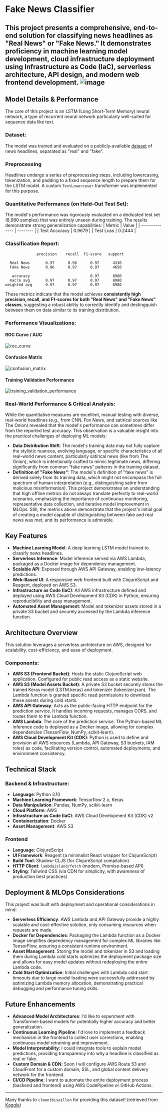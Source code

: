 # Fake News Classifier
This project presents a comprehensive, end-to-end solution for classifying news headlines as "Real News" or "Fake News." It demonstrates proficiency in machine learning model development, cloud infrastructure deployment using Infrastructure as Code (IaC), serverless architecture, API design, and modern web frontend development.
![image](https://github.com/user-attachments/assets/5cd82575-c2d0-4ba3-b9d8-05d4b5d04095)
---
## Model Details & Performance
The core of this project is an LSTM (Long Short-Term Memory) neural network, a type of recurrent neural network particularly well-suited for sequence data like text.
### Dataset:
The model was trained and evaluated on a publicly-available [dataset](https://www.kaggle.com/datasets/clmentbisaillon/fake-and-real-news-dataset) of news headlines, separated as "real" and "fake".
### Preprocessing
Headlines undergo a series of preprocessing steps, including lowercasing, tokenization, and padding to a fixed sequence length to prepare them for the LSTM model. A custom `TextLowercaser` transformer was implemented for this purpose.
### Quantitative Performance (on Held-Out Test Set):
The model's performance was rigorously evaluated on a dedicated test set (8,980 samples) that was entirely unseen during training. The results demonstrate strong generalization capabilities:
| Metric         | Value    |
| -------------- | -------- |
| Test Accuracy  | 0.9679   |
| Test Loss      | 0.2444   |
### Classification Report:
```
              precision    recall  f1-score   support

  Real News       0.97      0.96      0.97      4330
  Fake News       0.96      0.97      0.97      4650

   accuracy                           0.97      8980
  macro avg       0.97      0.97      0.97      8980
weighted avg      0.97      0.97      0.97      8980
```
These metrics indicate that the model achieves **consistently high precision, recall, and F1-scores for both "Real News" and "Fake News" classes**, suggesting a robust ability to correctly identify and destingquish between them on data similar to its training distribution.
### Performance Visualizations:
#### ROC Curve / AUC
![roc_curve](https://github.com/user-attachments/assets/97c38bc8-33b4-4f7d-a026-1078da6ec97c)
#### Confusion Matrix
![confusion_matrix](https://github.com/user-attachments/assets/4a83822d-87d6-4608-b226-aec3e85feb5f)
#### Training Validation Performance
![training_validation_performance](https://github.com/user-attachments/assets/2f065428-86a4-4c88-948c-e18e7ec82e4e)
### Real-World Performance & Critical Analysis:
While the quantitative measures are excellent, manual testing with diverse, real-world headlines (e.g., from CNN, Fox News, and satirical sources like The Onion) revealed that the model's performance can sometimes differ from the reported test accuracy.
This observation is a valuable insight into the practical challenges of deploying ML models:
- **Data Distribution Shift**: The model's training data may not fully capture the stylistic nuances, evolving language, or specific characteristics of all real-world news content, particularly satirical news (like from The Onion), which is intentionally crafted to mimic legitimate news, differing significantly from common "fake news" patterns in the training dataset.
- **Definition of "Fake News"**: The model's definition of "fake news" is derived solely from its training data, which might not encompass the full spectrum of human interpretation (e.g., distinguishing satire from malicious misinformation).
This project demonstrates an understanding that high offline metrics do not always translate perfectly to real-world scenarios, emphasizing the importance of continuous monitoring, representative data collection, and iterative model improvement in MLOps.
Still, the metrics above demonstrate that the project's initial goal of creating a model capable of distinguishing between fake and real news was met, and its performance is admirable.

## Key Features
- **Machine Learning Model**: A deep learning LSTM model trained to classify news headlines.
- **Serverless Inference**: Model inference served via AWS Lambda, packaged as a Docker image for dependency management.
- **Scalable API**: Exposed through AWS API Gateway, enabling low-latency predictions.
- **Web-Based UI**: A responsive web frontend built with ClojureScript and Reagent, deployed on AWS S3.
- **Infrastructure as Code (IaC)**: All AWS infrastructure defined and deployed using AWS Cloud Development Kit (CDK) in Python, ensuring reproducibility and easy management.
- **Automated Asset Management**: Model and tokenizer assets stored in a private S3 bucket and securely accessed by the Lambda inference function.

## Architecture Overview
This solution leverages a serverless architecture on AWS, designed for scalability, cost-efficiency, and ease of deployment.
### Components:
- **AWS S3 (Frontend Bucket)**: Hosts the static ClojureScript web application. Configured for public read access as a static website.
- **AWS S3 (Model Assets Bucket)**: A private S3 bucket securely stores the trained Keras model (LSTM.keras) and tokenizer (tokenizer.json). The Lambda function is granted specific read permissions to download these assets during cold starts.
- **AWS API Gateway**: Acts as the public-facing HTTP endpoint for the prediction service. It handles incoming requests, manages CORS, and routes them to the Lambda function.
- **AWS Lambda**: The core of the prediction service. The Python-based ML inference code is deployed as a Docker image, allowing for complex dependencies (TensorFlow, NumPy, scikit-learn).
- **AWS Cloud Development Kit (CDK)**: Python is used to define and provision all AWS resources (Lambda, API Gateway, S3 buckets, IAM roles) as code, facilitating version control, automated deployments, and environment consistency.

## Technical Stack
### Backend & Infrastructure:
- **Language**: Python 3.10
- **Machine Learning Framework**: Tensorflow 2.x, Keras
- **Data Manipulation**: Pandas, NumPy, scikit-learn
- **Cloud Platform**: AWS
- **Infrastructure as Code (IaC)**: AWS Cloud Development Kit (CDK) v2
- **Containerization**: Docker
- **Asset Management**: AWS S3
### Frontend
- **Language**: ClojureScript
- **UI Framework**: Reagent (a minimalist React wrapper for ClojureScript)
- **Build Tool**: Shadow-CLJS (for ClojureScript compilation)
- **HTTP Client**: `lambdaisland/fetch` (modern, Promise-based API)
- **Styling**: Tailwind CSS (via CDN for simplicity, with awareness of production best practices)

## Deployment & MLOps Considerations
This project was built with deployment and operational considerations in mind:
- **Serverless Efficiency**: AWS Lambda and API Gateway provide a highly scalable and cost-effective solution, only consuming resources when requests are made.
- **Docker for Dependencies**: Packaging the Lambda function as a Docker image simplifies dependency management for complex ML libraries like TensorFlow, ensuring a consistent runtime environment.
- **Asset Management**: Storing the model and tokenizer in S3 and loading them during Lambda cold starts optimizes the deployment package size and allows for easy model updates without redeploying the entire Lambda code.
- **Cold Start Optimization**: Initial challenges with Lambda cold start timeouts due to large model loading were successfully addressed by optimizing Lambda memory allocation, demonstrating practical debugging and performance tuning skills.

## Future Enhancements
- **Advanced Model Architectures**: I'd like to experiment with Transformer-based models for potentially higher accuracy and better generalization.
- **Continuous Learning Pipeline**: I'd love to implement a feedback mechanism in the frontend to collect user corrections, enabling continuous model retraining and improvement.
- **Model Interpretability**: I could integrate tools to explain model predictions, providing transparency into why a headline is classified as real or fake.
- **Custom Domain & CDN**: Soon I will configure AWS Route 53 and CloudFront for a custom domain, SSL, and global content delivery network for the frontend.
- **CI/CD Pipeline**: I want to automate the entire deployment process (backend and frontend) using AWS CodePipeline or GitHub Actions.

---
Many thanks to `clmentbisaillon` for providing this dataset! (retrieved from [Kaggle](https://www.kaggle.com/datasets/clmentbisaillon/fake-and-real-news-dataset))
